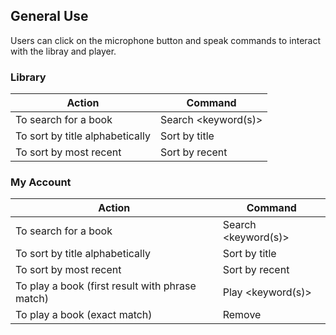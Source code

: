 ## General Use
Users can click on the microphone button and speak commands to interact with the libray and player.

### Library

| Action                          | Command             |
| --------------------------------| --------------------|
| To search for a book            | Search <keyword(s)> |
| To sort by title alphabetically | Sort by title       |
| To sort by most recent          | Sort by recent      | 

### My Account

| Action                                          | Command             |
| ------------------------------------------------| --------------------|
| To search for a book                            | Search <keyword(s)> |
| To sort by title alphabetically                 | Sort by title       |
| To sort by most recent                          | Sort by recent      |
| To play a book (first result with phrase match) | Play <keyword(s)>   |  
| To play a book (exact match)                    | Remove <title>      |  
  
### Player

| Action                                                 | Command                   |
| -------------------------------------------------------| --------------------------|
| To change text size*                                   | Text <number>             |
| To open settings for narrator voice & background music | Open settings             | 
| To change volume of narrator voice**                   | Volume <number>           |
| To change speed of narrator voice***                   | Speed <number>            |
| To change pitch of narrator voice***                   | Pitch <number>            |
| To change volume of background music**                 | Background music <number> |


* Text size options: 25, 50, 100, 125, 150, 175, 200
  
** Volume options: 0 to 100
  
*** Speed & Pitch options: 0 to 200
